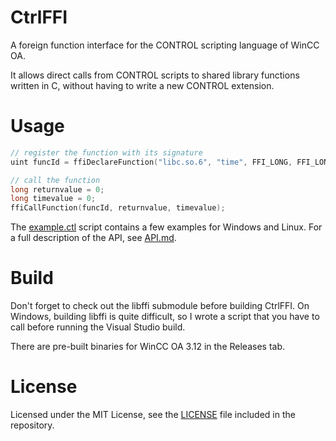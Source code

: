 CtrlFFI
=========

A foreign function interface for the CONTROL scripting language of WinCC OA.

It allows direct calls from CONTROL scripts to shared library functions written in C, without having to write a new CONTROL extension.

Usage
=====

```c
// register the function with its signature
uint funcId = ffiDeclareFunction("libc.so.6", "time", FFI_LONG, FFI_LONG_PTR);

// call the function
long returnvalue = 0;
long timevalue = 0;
ffiCallFunction(funcId, returnvalue, timevalue);
```

The [example.ctl](example.ctl) script contains a few examples for Windows and Linux. For a full description of the API, see [API.md](API.md).

Build
=====

Don't forget to check out the libffi submodule before building CtrlFFI.
On Windows, building libffi is quite difficult, so I wrote a script that you have to call before running the Visual Studio build.

There are pre-built binaries for WinCC OA 3.12 in the Releases tab.

License
=======

Licensed under the MIT License, see the [LICENSE](LICENSE) file included in the repository.
